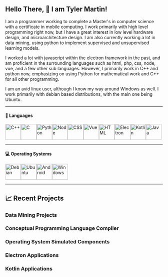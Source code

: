 ## Hello There, 👋  I am Tyler Martin!

I am a programmer working to complete a Master's in computer science with a certificate in mobile computing. I work primarily with high level programming right now, but I have a great interest in low level hardware design, and microarchitecture design. I am also currently working a lot in data mining, using python to implement supervised and unsupervised learning models. 

I worked a lot with javascript within the electron framework in the past, and am proficient in the surrounding languages such as html, php, css, node, vue, and a few other sub languages. However, I primarily work in C++ and python now, emphasizing on using Python for mathematical work and C++ for all other programming. 

I am an avid linux user, although I know my way around Windows as well. I work primarily with debian based distributions, with the main one being Ubuntu. 

---

#### 🧰 Languages
<img title="C++" alt="C++" src="https://cdn.worldvectorlogo.com/logos/c.svg" height="50" width="50" /><img title="C" alt="C" src="https://cdn.worldvectorlogo.com/logos/c-1.svg" height="50" width="50" /><img title="Python" alt="Python" src="https://cdn.worldvectorlogo.com/logos/python-5.svg" height="50" width="50" /><img title="Node" alt="Node" src="https://cdn.worldvectorlogo.com/logos/nodejs-2.svg" height="50" width="50" /><img title="CSS" alt="CSS" src="https://cdn.worldvectorlogo.com/logos/css-3.svg" height="50" width="50" /><img title="Vue" alt="Vue" src="https://cdn.worldvectorlogo.com/logos/vue-js-1.svg" height="50" width="50" /><img title="HTML" alt="HTML" src="https://cdn.worldvectorlogo.com/logos/html-1.svg" height="50" width="50" /><img title="Electron" alt="Electron" src="https://cdn.worldvectorlogo.com/logos/electron-1.svg" height="50" width="50" /><img title="Kotlin" alt="Kotlin" src="https://cdn.worldvectorlogo.com/logos/kotlin-1.svg" height="50" width="50" /><img title="Java" alt="Java" src="https://cdn.worldvectorlogo.com/logos/java-4.svg" height="50" width="50" />

---

#### 💻 Operating Systems
<img title="Debian" alt="Debian" src="https://cdn.worldvectorlogo.com/logos/debian-2.svg" height="50" width="50" /><img title="Ubuntu" alt="Ubuntu" src="https://cdn.worldvectorlogo.com/logos/ubuntu-4.svg" height="50" width="50" /><img title="Android" alt="Android" src="https://cdn.worldvectorlogo.com/logos/android-4.svg" height="50" width="50" /><img title="Windows" alt="Windows" src="https://cdn.worldvectorlogo.com/logos/microsoft-windows-22.svg" height="50" width="50" />

---
## 📈 Recent Projects
### Data Mining Projects

### Conceptual Programming Language Compiler

### Operating System Simulated Components

### Electron Applications

### Kotlin Applications
